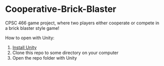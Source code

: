 # Cooperative-Brick-Blaster
CPSC 466 game project, where two players either cooperate or compete in a brick blaster style game!

How to open with Unity:
1. [Install Unity](https://unity.com/)
2. Clone this repo to some directory on your computer
3. Open the repo folder with Unity
